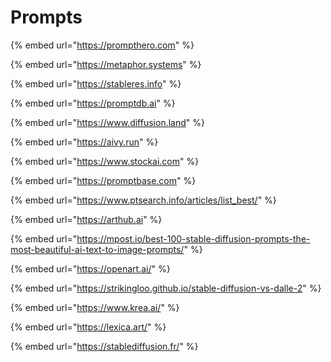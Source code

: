 # Prompts

{% embed url="https://prompthero.com" %}

{% embed url="https://metaphor.systems" %}

{% embed url="https://stableres.info" %}

{% embed url="https://promptdb.ai" %}

{% embed url="https://www.diffusion.land" %}

{% embed url="https://aivy.run" %}

{% embed url="https://www.stockai.com" %}

{% embed url="https://promptbase.com" %}

{% embed url="https://www.ptsearch.info/articles/list_best/" %}

{% embed url="https://arthub.ai" %}

{% embed url="https://mpost.io/best-100-stable-diffusion-prompts-the-most-beautiful-ai-text-to-image-prompts/" %}

{% embed url="https://openart.ai/" %}

{% embed url="https://strikingloo.github.io/stable-diffusion-vs-dalle-2" %}

{% embed url="https://www.krea.ai/" %}

{% embed url="https://lexica.art/" %}

{% embed url="https://stablediffusion.fr/" %}

